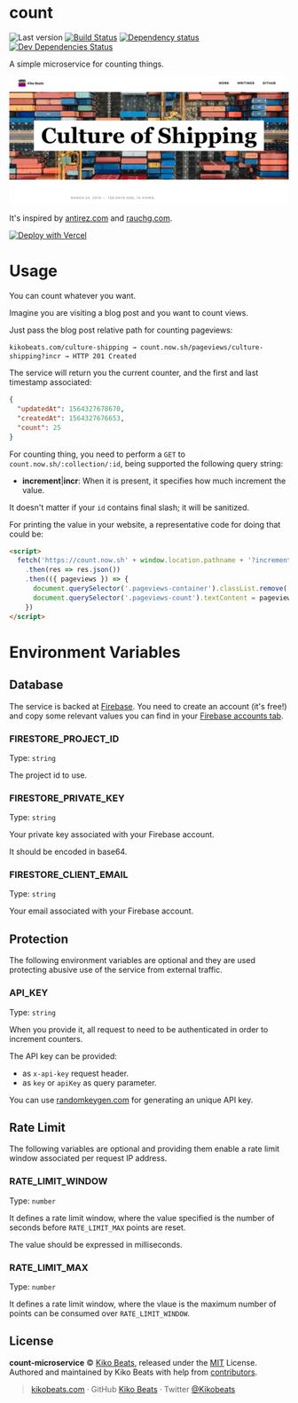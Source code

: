 # count

![Last version](https://img.shields.io/github/tag/Kikobeats/count.svg?style=flat-square)
[![Build Status](https://img.shields.io/travis/com/Kikobeats/count/master.svg?style=flat-square)](https://travis-ci.com/Kikobeats/count)
[![Dependency status](https://img.shields.io/david/Kikobeats/count.svg?style=flat-square)](https://david-dm.org/Kikobeats/count)
[![Dev Dependencies Status](https://img.shields.io/david/dev/Kikobeats/count.svg?style=flat-square)](https://david-dm.org/Kikobeats/count#info=devDependencies)

A simple microservice for counting things.

![](demo.gif)

It's inspired by [antirez.com](http://antirez.com) and [rauchg.com](https://rauchg.com/).

[![Deploy with Vercel](https://zeit.co/button)](https://vercel.com/new/project?template=https://github.com/Kikobeats/count)

# Usage

You can count whatever you want.

Imagine you are visiting a blog post and you want to count views.

Just pass the blog post relative path for counting pageviews:

```
kikobeats.com/culture-shipping → count.now.sh/pageviews/culture-shipping?incr → HTTP 201 Created
```

The service will return you the current counter, and the first and last timestamp associated:

```json
{
  "updatedAt": 1564327678670,
  "createdAt": 1564327676653,
  "count": 25
}
```

For counting thing, you need to perform a `GET` to `count.now.sh/:collection/:id`, being supported the following query string:

- **increment**|**incr**: When it is present, it specifies how much increment the value.

It doesn't matter if your `id` contains final slash; it will be sanitized.

For printing the value in your website, a representative code for doing that could be:

```html
<script>
  fetch('https://count.now.sh' + window.location.pathname + '?increment&collection=pageviews)
    .then(res => res.json())
    .then(({ pageviews }) => {
      document.querySelector('.pageviews-container').classList.remove('display-none')
      document.querySelector('.pageviews-count').textContent = pageviews
    })
</script>
```

# Environment Variables

## Database

The service is backed at [Firebase](https://firebase.com/). You need to create an account (it's free!) and copy some relevant values you can find in your [Firebase accounts tab](https://console.firebase.google.com/project/_/settings/serviceaccounts/adminsdk).

### FIRESTORE_PROJECT_ID

Type: `string`

The project id to use.

### FIRESTORE_PRIVATE_KEY

Type: `string`

Your private key associated with your Firebase account.

It should be encoded in base64.

### FIRESTORE_CLIENT_EMAIL

Type: `string`

Your email associated with your Firebase account.

## Protection

The following environment variables are optional and they are used protecting abusive use of the service from external traffic.

### API_KEY

Type: `string`

When you provide it, all request to need to be authenticated in order to increment counters.

The API key can be provided:

- as `x-api-key` request header.
- as `key` or `apiKey` as query parameter.

You can use [randomkeygen.com](https://randomkeygen.com) for generating an unique API key.

## Rate Limit

The following variables are optional and providing them enable  a rate limit window associated per request IP address.

### RATE_LIMIT_WINDOW

Type: `number`

It defines a rate limit window, where the value specified is the number of seconds before `RATE_LIMIT_MAX` points are reset.

The value should be expressed in milliseconds.

### RATE_LIMIT_MAX

Type: `number`

It defines a rate limit window, where the vlaue is the maximum number of points can be consumed over `RATE_LIMIT_WINDOW`.

## License

**count-microservice** © [Kiko Beats](https://kikobeats.com), released under the [MIT](https://github.com/Kikobeats/count/blob/master/LICENSE.md) License.<br>
Authored and maintained by Kiko Beats with help from [contributors](https://github.com/Kikobeats/count/contributors).

> [kikobeats.com](https://kikobeats.com) · GitHub [Kiko Beats](https://github.com/Kikobeats) · Twitter [@Kikobeats](https://twitter.com/Kikobeats)
